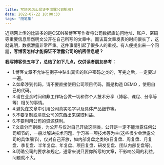 ```yaml
---
title: 写博客怎么保证不泄露公司机密?
date: 2022-07-22 10:00:33
tags: "随笔集"
---
```



近期网上传的比较多的是CSDN某博客写作者将公司数据库访问地址、账户、密码等重要信息居然明文公开在自己所写的文章中。而该篇文章发表的时间很长了，这就说明，数据泄露非常严重。这件事情引起了很多人的重视。有人便提出来一个问题，**写博客怎样才能保证不泄露公司的机密信息呢？**
<!--more-->

**我写博客快五年了，总结了如下几点，仅供读者朋友参考：**

- 1.博客文章不允许在例子中贴出真实的账户密码之类的，写完之后，一定要过一遍。
- 2.如牵涉到代码，请不要直接使用公司项目代码，而是构造 DEMO ，使用自己的代码。
- 3.请在业余时间和非工作场合做一切和你个人技术分享（博客、课程、分享等等）相关的事情。
- 4.避免在文章中引用公司真实名字以及具体产品细节等。
- 5.不要复制或清洗公司的东西出来谋取利益。
- 6.不要利用公司的资源获利。
- 7.文章分而别类，为公开与仅对自己开放这两类，公开是一定不能泄露任何公司细节的，一般以解决技术问题、学习某一项技术等为主(这些很少会泄露公司的具体细节)，仅对自己开放，如内部复盘之类的(日复盘、周复盘、月复盘、季复盘、半年复盘、年复盘、项目复盘、研发复盘、团队内部复盘等)。
- 8.明确公司的要求和规定，通常来说只要你所写的文章，不影响公司的利益，问题就不大。